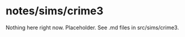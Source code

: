 notes/sims/crime3
=======

Nothing here right now.  Placeholder.  See .md files in
src/sims/crime3.
